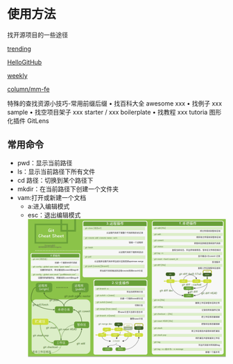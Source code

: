 # 使用方法

找开源项目的一些途径

[trending](https://github.com/trending/)

[HelloGitHub]( https://github.com/521xueweihan/HelloGitHub)

[weekly](https://github.com/ruanyf/weekly)

[column/mm-fe](https://www.zhihu.com/column/mm-fe)

特殊的查找资源小技巧-常用前缀后缀
• 找百科大全 awesome xxx
• 找例子 xxx sample
• 找空项目架子 xxx starter / xxx boilerplate
• 找教程  xxx tutoria
图形化插件 GitLens

## 常用命令

- pwd：显示当前路径
- ls：显示当前路径下所有文件
- cd 路径：切换到某个路径下
- mkdir：在当前路径下创建一个文件夹
- vam:打开或新建一个文档
  - a:进入编辑模式
  - esc：退出编辑模式
![git指令](../../图片/git指令.png)
